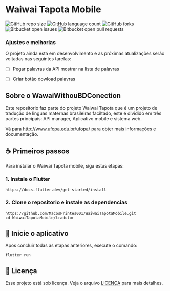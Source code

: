 # Waiwai Tapota Mobile
<!---Esses são exemplos. Veja https://shields.io para outras pessoas ou para personalizar este conjunto de escudos. Você pode querer incluir dependências, status do projeto e informações de licença aqui--->

![GitHub repo size](https://img.shields.io/github/repo-size/iuricode/README-template?style=for-the-badge)
![GitHub language count](https://img.shields.io/github/languages/count/iuricode/README-template?style=for-the-badge)
![GitHub forks](https://img.shields.io/github/forks/iuricode/README-template?style=for-the-badge)
![Bitbucket open issues](https://img.shields.io/bitbucket/issues/iuricode/README-template?style=for-the-badge)
![Bitbucket open pull requests](https://img.shields.io/bitbucket/pr-raw/iuricode/README-template?style=for-the-badge)


### Ajustes e melhorias

O projeto ainda está em desenvolvimento e as próximas atualizações serão voltadas nas seguintes tarefas:

- [ ] Pegar palavras da API mostrar na lista de palavras
- [ ] Criar botão dowload palavras




## Sobre o WawaiWithouBDConection
Este repositorio faz parte do projeto Waiwai Tapota que é um projeto de tradução de linguas maternas brasileiras faciltado, este é dividido em três partes principais: API manager, Aplicativo mobile e sistema web.

Vá para http://www.ufopa.edu.br/ufopa/ para obter mais informações e documentação.

## ☕ Primeiros passos

Para instalar o Waiwai Tapota mobile, siga estas etapas:

### 1. Instale o Flutter

```
https://docs.flutter.dev/get-started/install
```

### 2. Clone o repositorio e instale as dependencias
```
https://github.com/MacosPrintes001/WaiwaiTapotaMobile.git
cd WaiwaiTapotaMobile/tradutor
```

## 🚀 Inicie o aplicativo

Apos concluir todas as etapas anteriores, execute o comando:

```
flutter run
```

## 📝 Licença

Esse projeto está sob licença. Veja o arquivo [LICENÇA](LICENSE.md) para mais detalhes.
